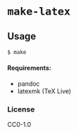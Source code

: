 # `make-latex`

## Usage 
```bash
$ make
```

#### Requirements:

- pandoc
- latexmk (TeX Live)

### License 
CC0-1.0
